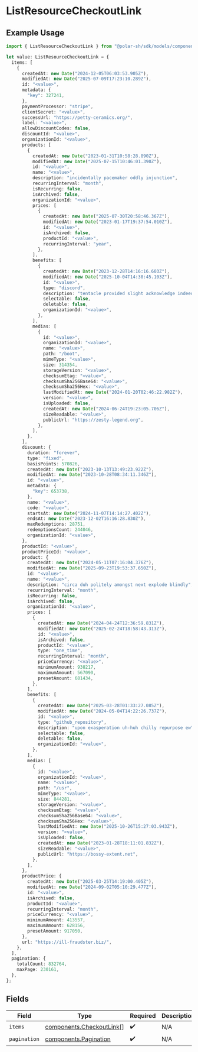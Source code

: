 # ListResourceCheckoutLink

## Example Usage

```typescript
import { ListResourceCheckoutLink } from "@polar-sh/sdk/models/components/listresourcecheckoutlink.js";

let value: ListResourceCheckoutLink = {
  items: [
    {
      createdAt: new Date("2024-12-05T06:03:53.905Z"),
      modifiedAt: new Date("2025-07-09T17:23:10.289Z"),
      id: "<value>",
      metadata: {
        "key": 327241,
      },
      paymentProcessor: "stripe",
      clientSecret: "<value>",
      successUrl: "https://petty-ceramics.org/",
      label: "<value>",
      allowDiscountCodes: false,
      discountId: "<value>",
      organizationId: "<value>",
      products: [
        {
          createdAt: new Date("2023-01-31T10:58:28.890Z"),
          modifiedAt: new Date("2025-07-15T10:46:01.390Z"),
          id: "<value>",
          name: "<value>",
          description: "incidentally pacemaker oddly injunction",
          recurringInterval: "month",
          isRecurring: false,
          isArchived: false,
          organizationId: "<value>",
          prices: [
            {
              createdAt: new Date("2025-07-30T20:58:46.367Z"),
              modifiedAt: new Date("2023-01-17T19:37:54.010Z"),
              id: "<value>",
              isArchived: false,
              productId: "<value>",
              recurringInterval: "year",
            },
          ],
          benefits: [
            {
              createdAt: new Date("2023-12-28T14:16:16.603Z"),
              modifiedAt: new Date("2025-10-04T14:30:45.103Z"),
              id: "<value>",
              type: "discord",
              description: "tentacle provided slight acknowledge indeed",
              selectable: false,
              deletable: false,
              organizationId: "<value>",
            },
          ],
          medias: [
            {
              id: "<value>",
              organizationId: "<value>",
              name: "<value>",
              path: "/boot",
              mimeType: "<value>",
              size: 314354,
              storageVersion: "<value>",
              checksumEtag: "<value>",
              checksumSha256Base64: "<value>",
              checksumSha256Hex: "<value>",
              lastModifiedAt: new Date("2024-01-20T02:46:22.982Z"),
              version: "<value>",
              isUploaded: false,
              createdAt: new Date("2024-06-24T19:23:05.706Z"),
              sizeReadable: "<value>",
              publicUrl: "https://zesty-legend.org",
            },
          ],
        },
      ],
      discount: {
        duration: "forever",
        type: "fixed",
        basisPoints: 570826,
        createdAt: new Date("2023-10-13T13:49:23.922Z"),
        modifiedAt: new Date("2023-10-28T08:34:11.346Z"),
        id: "<value>",
        metadata: {
          "key": 653738,
        },
        name: "<value>",
        code: "<value>",
        startsAt: new Date("2024-11-07T14:14:27.402Z"),
        endsAt: new Date("2023-12-02T16:16:28.830Z"),
        maxRedemptions: 28751,
        redemptionsCount: 244046,
        organizationId: "<value>",
      },
      productId: "<value>",
      productPriceId: "<value>",
      product: {
        createdAt: new Date("2024-05-11T07:16:04.376Z"),
        modifiedAt: new Date("2025-09-23T19:53:37.650Z"),
        id: "<value>",
        name: "<value>",
        description: "circa duh politely amongst next explode blindly",
        recurringInterval: "month",
        isRecurring: false,
        isArchived: false,
        organizationId: "<value>",
        prices: [
          {
            createdAt: new Date("2024-04-24T12:36:59.831Z"),
            modifiedAt: new Date("2025-02-24T18:58:43.313Z"),
            id: "<value>",
            isArchived: false,
            productId: "<value>",
            type: "one_time",
            recurringInterval: "month",
            priceCurrency: "<value>",
            minimumAmount: 938217,
            maximumAmount: 567090,
            presetAmount: 681434,
          },
        ],
        benefits: [
          {
            createdAt: new Date("2025-03-28T01:33:27.085Z"),
            modifiedAt: new Date("2024-05-04T14:22:26.737Z"),
            id: "<value>",
            type: "github_repository",
            description: "upon exasperation uh-huh chilly repurpose ew",
            selectable: false,
            deletable: false,
            organizationId: "<value>",
          },
        ],
        medias: [
          {
            id: "<value>",
            organizationId: "<value>",
            name: "<value>",
            path: "/usr",
            mimeType: "<value>",
            size: 844281,
            storageVersion: "<value>",
            checksumEtag: "<value>",
            checksumSha256Base64: "<value>",
            checksumSha256Hex: "<value>",
            lastModifiedAt: new Date("2025-10-26T15:27:03.943Z"),
            version: "<value>",
            isUploaded: false,
            createdAt: new Date("2023-01-28T18:11:01.832Z"),
            sizeReadable: "<value>",
            publicUrl: "https://bossy-extent.net",
          },
        ],
      },
      productPrice: {
        createdAt: new Date("2025-03-25T14:19:00.405Z"),
        modifiedAt: new Date("2024-09-02T05:10:29.477Z"),
        id: "<value>",
        isArchived: false,
        productId: "<value>",
        recurringInterval: "month",
        priceCurrency: "<value>",
        minimumAmount: 413557,
        maximumAmount: 628156,
        presetAmount: 917050,
      },
      url: "https://ill-fraudster.biz/",
    },
  ],
  pagination: {
    totalCount: 832764,
    maxPage: 230161,
  },
};
```

## Fields

| Field                                                                | Type                                                                 | Required                                                             | Description                                                          |
| -------------------------------------------------------------------- | -------------------------------------------------------------------- | -------------------------------------------------------------------- | -------------------------------------------------------------------- |
| `items`                                                              | [components.CheckoutLink](../../models/components/checkoutlink.md)[] | :heavy_check_mark:                                                   | N/A                                                                  |
| `pagination`                                                         | [components.Pagination](../../models/components/pagination.md)       | :heavy_check_mark:                                                   | N/A                                                                  |